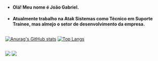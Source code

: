 - <h4> Olá! Meu nome é João Gabriel.</h4>
- <h4> Atualmente trabalho na Atak Sistemas como Técnico em Suporte Trainee, mas almejo o setor de desenvolvimento da empresa.</h4>


##

[![Anurag's GitHub stats](https://github-readme-stats.vercel.app/api?username=Joao-Gabriel-NSilva&show_icons=true&theme=radical)](https://github.com/anuraghazra/github-readme-stats)
[![Top Langs](https://github-readme-stats.vercel.app/api/top-langs/?username=Joao-Gabriel-NSilva&langs_count=5&theme=radical)](https://github.com/anuraghazra/github-readme-stats)
  
##
  
<div> 
  <a href="https://www.instagram.com/jgabriel10x" target="_blank"><img src="https://img.shields.io/badge/-Instagram-%23E4405F?style=for-the-badge&logo=instagram&logoColor=white" target="_blank"></a>
  <a href="https://www.linkedin.com/in/joaogabriel1604/" target="_blank"><img src="https://img.shields.io/badge/-LinkedIn-%230077B5?style=for-the-badge&logo=linkedin&logoColor=white" target="_blank"></a> 

</div>

